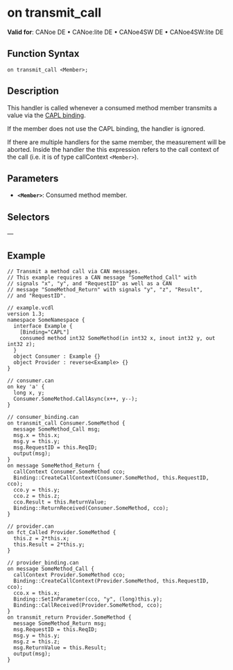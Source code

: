 # on transmit_call

**Valid for**: CANoe DE • CANoe:lite DE • CANoe4SW DE • CANoe4SW:lite DE

## Function Syntax

```
on transmit_call <Member>;
```

## Description

This handler is called whenever a consumed method member transmits a value via the [CAPL binding](../../../CANoeCANalyzer/CommunicationConcept/CCDOCAPLBinding.md).

If the member does not use the CAPL binding, the handler is ignored.

If there are multiple handlers for the same member, the measurement will be aborted. Inside the handler the this expression refers to the call context of the call (i.e. it is of type callContext `<Member>`).

## Parameters

- **`<Member>`**: Consumed method member.

## Selectors

—

## Example

```plaintext
// Transmit a method call via CAN messages.
// This example requires a CAN message "SomeMethod_Call" with
// signals "x", "y", and "RequestID" as well as a CAN
// message "SomeMethod_Return" with signals "y", "z", "Result",
// and "RequestID".

// example.vcdl
version 1.3;
namespace SomeNamespace {
  interface Example {
    [Binding="CAPL"]
    consumed method int32 SomeMethod(in int32 x, inout int32 y, out int32 z);
  }
  object Consumer : Example {}
  object Provider : reverse<Example> {}
}

// consumer.can
on key 'a' {
  long x, y;
  Consumer.SomeMethod.CallAsync(x++, y--);
}

// consumer_binding.can
on transmit_call Consumer.SomeMethod {
  message SomeMethod_Call msg;
  msg.x = this.x;
  msg.y = this.y;
  msg.RequestID = this.ReqID;
  output(msg);
}
on message SomeMethod_Return {
  callContext Consumer.SomeMethod cco;
  Binding::CreateCallContext(Consumer.SomeMethod, this.RequestID, cco);
  cco.y = this.y;
  cco.z = this.z;
  cco.Result = this.ReturnValue;
  Binding::ReturnReceived(Consumer.SomeMethod, cco);
}

// provider.can
on fct_Called Provider.SomeMethod {
  this.z = 2*this.x;
  this.Result = 2*this.y;
}

// provider_binding.can
on message SomeMethod_Call {
  callContext Provider.SomeMethod cco;
  Binding::CreateCallContext(Provider.SomeMethod, this.RequestID, cco);
  cco.x = this.x;
  Binding::SetInParameter(cco, "y", (long)this.y);
  Binding::CallReceived(Provider.SomeMethod, cco);
}
on transmit_return Provider.SomeMethod {
  message SomeMethod_Return msg;
  msg.RequestID = this.ReqID;
  msg.y = this.y;
  msg.z = this.z;
  msg.ReturnValue = this.Result;
  output(msg);
}
```
